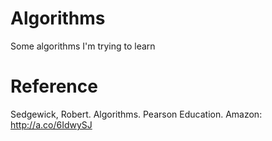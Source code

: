# Algorithms
Some algorithms I'm trying to learn

# Reference
Sedgewick, Robert. Algorithms. Pearson Education.
Amazon: http://a.co/6IdwySJ